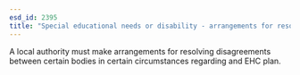 ```yaml
---
esd_id: 2395
title: "Special educational needs or disability - arrangements for resolving disagreements"
---
```


A local authority must make arrangements for resolving disagreements between certain bodies in certain circumstances regarding and EHC plan.

